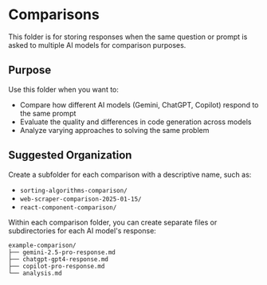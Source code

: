 # Comparisons

This folder is for storing responses when the same question or prompt is asked to multiple AI models for comparison purposes.

## Purpose

Use this folder when you want to:
- Compare how different AI models (Gemini, ChatGPT, Copilot) respond to the same prompt
- Evaluate the quality and differences in code generation across models
- Analyze varying approaches to solving the same problem

## Suggested Organization

Create a subfolder for each comparison with a descriptive name, such as:
- `sorting-algorithms-comparison/`
- `web-scraper-comparison-2025-01-15/`
- `react-component-comparison/`

Within each comparison folder, you can create separate files or subdirectories for each AI model's response:
```
example-comparison/
├── gemini-2.5-pro-response.md
├── chatgpt-gpt4-response.md
├── copilot-pro-response.md
└── analysis.md
```
